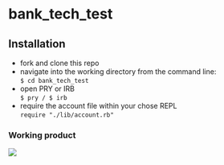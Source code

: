 # bank_tech_test

## Installation

- fork and clone this repo
- navigate into the working directory from the command line:<br/>`$ cd bank_tech_test`
- open PRY or IRB<br/>`$ pry / $ irb`
- require the account file within your chose REPL<br/> `require "./lib/account.rb"`

### Working product
![](./public/screenshot1.png)
